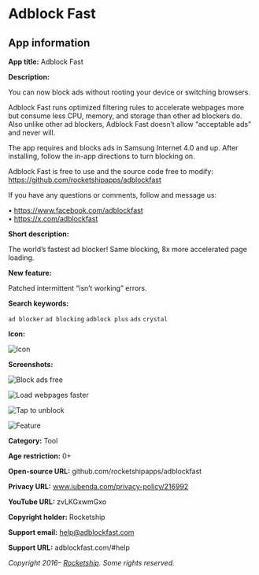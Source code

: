 # Adblock Fast

## App information

**App title:** Adblock Fast

**Description:**

You can now block ads without rooting your device or switching browsers.

Adblock Fast runs optimized filtering rules to accelerate webpages more but consume less CPU,
memory, and storage than other ad blockers do. Also unlike other ad blockers, Adblock Fast doesn’t
allow “acceptable ads” and never will.

The app requires and blocks ads in Samsung Internet 4.0 and up. After installing, follow the in-app
directions to turn blocking on.

Adblock Fast is free to use and the source code free to modify:
https://github.com/rocketshipapps/adblockfast

If you have any questions or comments, follow and message us:

• https://www.facebook.com/adblockfast  
• https://x.com/adblockfast

**Short description:**

The world’s fastest ad blocker! Same blocking, 8x more accelerated page loading.

**New feature:**

Patched intermittent “isn’t working” errors.

**Search keywords:**

`ad blocker` `ad blocking` `adblock plus` `ads` `crystal`

**Icon:**

![Icon](icons/icon.png)

**Screenshots:**

![Block ads free](screenshots/blocking.png)

![Load webpages faster](screenshots/loading.png)

![Tap to unblock](screenshots/unblocking.png)

![Feature](feature.png)

**Category:** Tool

**Age restriction:** 0+

**Open-source URL:** github.com/rocketshipapps/adblockfast

**Privacy URL:** www.iubenda.com/privacy-policy/216992

**YouTube URL:** zvLKGxwmGxo

**Copyright holder:** Rocketship

**Support email:** help@adblockfast.com

**Support URL:** adblockfast.com/#help

_Copyright 2016– [Rocketship](https://rocketshipapps.com/). Some rights reserved._
